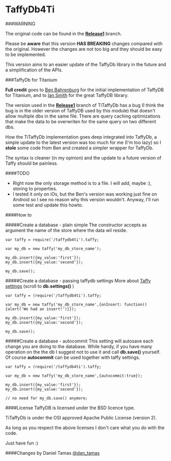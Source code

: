 TaffyDb4Ti
==========

###WARNING

The original code can be found in the [**Release1**](https://github.com/benbahrenburg/TiTaffyDb/tree/Release1) branch. 

Please be **aware** that this version **HAS BREAKING** changes compared with the original. However the changes are not too big and they should be easy to be implemented.

This version aims to an easier update of the TaffyDb library in the future and a simplification of the APIs.


###TaffyDb for Titanium


**Full credit** goes to [Ben Bahrenburg](https://github.com/benbahrenburg/TiTaffyDb) for the initial implementation of TaffyDB for Titanium,
and to [Ian Smith](http://www.taffydb.com/) for the great TaffyDB library.


The version used in the [**Release1**](https://github.com/benbahrenburg/TiTaffyDb/tree/Release1) branch of TiTaffyDb has a bug (I think the bug is in the older version of TaffyDB used by this module) that doesn't allow multiple dbs in the same file. There are query caching optimizations that make the data to be overwriten for the same query on two different dbs.

How the TiTaffyDb implementation goes deep integrated into TaffyDb, a simple update to the latest version was too much for me (I'm too lazy) so I **stole** some code from Ben and created a simpler wrapper for TaffyDb.

The syntax is cleaner (in my opinion) and the update to a future version of Taffy should be painless.

####TODO
- Right now the only storage method is to a file. I will add, maybe :), storing to properties. 
- I tested it only on iOs, but the Ben's version was working just fine on Android so I see no reason why this version wouldn't. Anyway, I'll run some test and update this howto.


####How to

#####Create a database - plain simple
The constructor accepts as argument the name of the store where the data wil reside.

```
var taffy = require('/taffydb4ti').taffy;

var my_db = new taffy('my_db_store_name');

my_db.insert({my_value:'first'});
my_db.insert({my_value:'second'});

my_db.save();

```

#####Create a database - passing taffydb settings
More about [Taffy settings](http://www.taffydb.com/workingwithdata) (scroll to **db.settings()** )

```
var taffy = (require('/taffydb4ti').taffy;

var my_db = new taffy('my_db_store_name',{onInsert: function(){alert('We had an insert!')}});

my_db.insert({my_value:'first'});
my_db.insert({my_value:'second'});

my_db.save();

```
#####Create a database - autocommit
This setting will autosave each change you are doing to the database. While handy, if you have many operation on the the db I suggest not to use it and call **db.save()** yourself.
Of course **autocommit** can be used together with taffy settings.

```
var taffy = (require('/taffydb4ti').taffy;

var my_db = new taffy('my_db_store_name',{autocommit:true});

my_db.insert({my_value:'first'});
my_db.insert({my_value:'second'});

// no need for my_db.save() anymore;

```

####License
TaffyDB is licensed under the BSD licence type.

TiTaffyDb is under the OSI approved Apache Public License (version 2).


As long as you respect the above licenses I don't care what you do with the code.

Just have fun :)


####Changes by Daniel Tamas
[@dan_tamas](https://twitter.com/dan_tamas)
